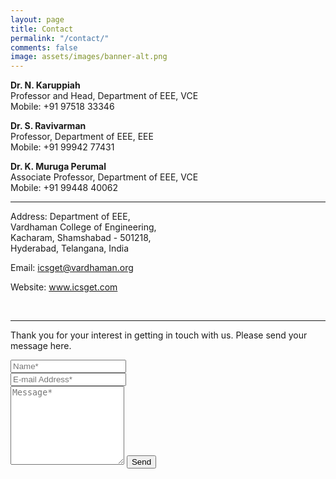 ```yaml
---
layout: page
title: Contact
permalink: "/contact/"
comments: false
image: assets/images/banner-alt.png
---
```

<link rel="stylesheet" href="https://cdnjs.cloudflare.com/ajax/libs/font-awesome/4.7.0/css/font-awesome.min.css">

**Dr. N. Karuppiah**   
Professor and Head, Department of EEE, VCE  
Mobile: +91 97518 33346

**Dr. S. Ravivarman**  
Professor, Department of EEE, EEE  
Mobile: +91 99942 77431

**Dr. K. Muruga Perumal**  
Associate Professor, Department of EEE, VCE  
Mobile: +91 99448 40062

<hr>

<div class="row mb-5 ">
<div class="col-md-12">
<div class="dbox w-100 text-center">
<div class="icon d-flex align-items-center justify-content-center">
<span class="fa fa-map-marker"></span>
</div>
<div class="text">
<p><span>Address:</span> Department of EEE,</br> Vardhaman College of Engineering,</br> Kacharam, Shamshabad - 501218,</br> Hyderabad, Telangana, India</p>
</div>
</div>
</div>
<div class="col-md-6">
<div class="dbox w-100 text-center">
<div class="icon d-flex align-items-center justify-content-center">
<span class="fa fa-paper-plane"></span>
</div>
<div class="text">
<p><span>Email:</span> <a href="mailto:icsget@vardhaman.org">icsget@vardhaman.org</a></p>
</div>
</div>
</div>
<div class="col-md-6">
<div class="dbox w-100 text-center">
<div class="icon d-flex align-items-center justify-content-center">
<span class="fa fa-globe"></span>
</div>
<div class="text">
<p><span>Website:</span> <a href="#">www.icsget.com</a></p>
</div>
</div>
</div>
</div>
</br>
<p></p>

<hr>
<form action="https://airform.io/icsget@vardhaman.org" method="POST">    
<p class="mb-4">Thank you for your interest in getting in touch with us. Please send your message here.</p>
<div class="form-group row">
<div class="col-md-6">
<input class="form-control" type="text" name="name" placeholder="Name*" required>
</div>
<div class="col-md-6">
<input class="form-control" type="email" name="email" placeholder="E-mail Address*" required>
</div>
</div>
<textarea rows="8" class="form-control mb-3" name="message" placeholder="Message*" required></textarea>    
<input class="btn btn-dark" type="submit" value="Send">
</form>